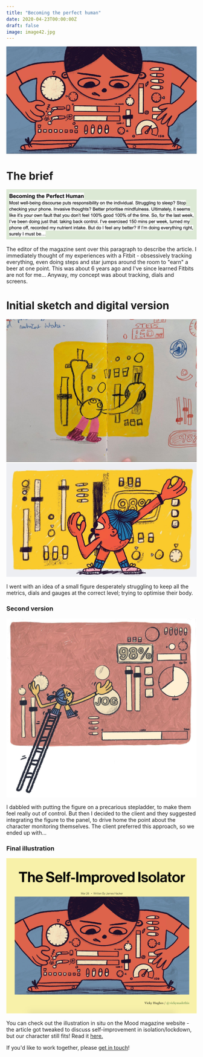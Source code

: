 ```yaml
---
title: "Becoming the perfect human"
date: 2020-04-23T00:00:00Z
draft: false
image: image42.jpg
---
```


![Becoming the perfect human](image42.jpg)

# The brief
![Becoming the perfect human](brief.png)

The editor of the magazine sent over this paragraph to describe the article. I immediately thought of my experiences with a Fitbit - obsessively tracking everything, even doing steps and star jumps around the room to "earn" a beer at one point. This was about 6 years ago and I've since learned Fitbits are not for me... Anyway, my concept was about tracking, dials and screens.

# Initial sketch and digital version
![Becoming the perfect human](image85.jpg)
![Becoming the perfect human](image24.jpg)

I went with an idea of a small figure desperately struggling to keep all the metrics, dials and gauges at the correct level; trying to optimise their body. 

### Second version
![Becoming the perfect human](image29.jpg)

I dabbled with putting the figure on a precarious stepladder, to make them feel really out of control. But then I decided to the client and they suggested integrating the figure to the panel, to drive home the point about the character monitoring themselves. The client preferred this approach, so we ended up with...

### Final illustration
![Becoming the perfect human](insitu.png)

You can check out the illustration in situ on the Mood magazine website - the article got tweaked to discuss self-improvement in isolation/lockdown, but our character still fits! Read it [here.](https://www.itsmoodmag.com/power/becoming-perfect-self-optimise)

If you'd like to work together, please [get in touch](mailto:vicky.hughes@hotmail.com)!